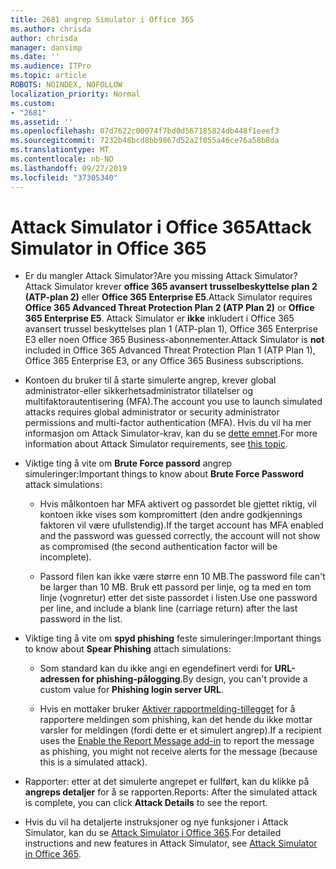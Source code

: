 ```yaml
---
title: 2681 angrep Simulator i Office 365
ms.author: chrisda
author: chrisda
manager: dansimp
ms.date: ''
ms.audience: ITPro
ms.topic: article
ROBOTS: NOINDEX, NOFOLLOW
localization_priority: Normal
ms.custom:
- "2681"
ms.assetid: ''
ms.openlocfilehash: 07d7622c00074f7bd0d567185824db448f1eeef3
ms.sourcegitcommit: 7232b48bcd8bb9867d52a2f055a46ce76a58b8da
ms.translationtype: MT
ms.contentlocale: nb-NO
ms.lasthandoff: 09/27/2019
ms.locfileid: "37305340"
---
```

# <a name="attack-simulator-in-office-365"></a><span data-ttu-id="eb083-102">Attack Simulator i Office 365</span><span class="sxs-lookup"><span data-stu-id="eb083-102">Attack Simulator in Office 365</span></span>

- <span data-ttu-id="eb083-103">Er du mangler Attack Simulator?</span><span class="sxs-lookup"><span data-stu-id="eb083-103">Are you missing Attack Simulator?</span></span> <span data-ttu-id="eb083-104">Attack Simulator krever **office 365 avansert trusselbeskyttelse plan 2 (ATP-plan 2)** eller **Office 365 Enterprise E5**.</span><span class="sxs-lookup"><span data-stu-id="eb083-104">Attack Simulator requires **Office 365 Advanced Threat Protection Plan 2 (ATP Plan 2)** or **Office 365 Enterprise E5**.</span></span> <span data-ttu-id="eb083-105">Attack Simulator er **ikke** inkludert i Office 365 avansert trussel beskyttelses plan 1 (ATP-plan 1), Office 365 Enterprise E3 eller noen Office 365 Business-abonnementer.</span><span class="sxs-lookup"><span data-stu-id="eb083-105">Attack Simulator is **not** included in Office 365 Advanced Threat Protection Plan 1 (ATP Plan 1), Office 365 Enterprise E3, or any Office 365 Business subscriptions.</span></span>

- <span data-ttu-id="eb083-106">Kontoen du bruker til å starte simulerte angrep, krever global administrator-eller sikkerhetsadministrator tillatelser og multifaktorautentisering (MFA).</span><span class="sxs-lookup"><span data-stu-id="eb083-106">The account you use to launch simulated attacks requires global administrator or security administrator permissions and multi-factor authentication (MFA).</span></span> <span data-ttu-id="eb083-107">Hvis du vil ha mer informasjon om Attack Simulator-krav, kan du se [dette emnet](https://docs.microsoft.com/office365/securitycompliance/attack-simulator#before-you-begin).</span><span class="sxs-lookup"><span data-stu-id="eb083-107">For more information about Attack Simulator requirements, see [this topic](https://docs.microsoft.com/office365/securitycompliance/attack-simulator#before-you-begin).</span></span>

- <span data-ttu-id="eb083-108">Viktige ting å vite om **Brute Force passord** angrep simuleringer:</span><span class="sxs-lookup"><span data-stu-id="eb083-108">Important things to know about **Brute Force Password** attack simulations:</span></span>

  - <span data-ttu-id="eb083-109">Hvis målkontoen har MFA aktivert og passordet ble gjettet riktig, vil kontoen ikke vises som kompromittert (den andre godkjennings faktoren vil være ufullstendig).</span><span class="sxs-lookup"><span data-stu-id="eb083-109">If the target account has MFA enabled and the password was guessed correctly, the account will not show as compromised (the second authentication factor will be incomplete).</span></span>

  - <span data-ttu-id="eb083-110">Passord filen kan ikke være større enn 10 MB.</span><span class="sxs-lookup"><span data-stu-id="eb083-110">The password file can't be larger than 10 MB.</span></span> <span data-ttu-id="eb083-111">Bruk ett passord per linje, og ta med en tom linje (vognretur) etter det siste passordet i listen.</span><span class="sxs-lookup"><span data-stu-id="eb083-111">Use one password per line, and include a blank line (carriage return) after the last password in the list.</span></span>

- <span data-ttu-id="eb083-112">Viktige ting å vite om **spyd phishing** feste simuleringer:</span><span class="sxs-lookup"><span data-stu-id="eb083-112">Important things to know about **Spear Phishing** attach simulations:</span></span>

  - <span data-ttu-id="eb083-113">Som standard kan du ikke angi en egendefinert verdi for **URL-adressen for phishing-pålogging**.</span><span class="sxs-lookup"><span data-stu-id="eb083-113">By design, you can't provide a custom value for **Phishing login server URL**.</span></span>

  - <span data-ttu-id="eb083-114">Hvis en mottaker bruker [Aktiver rapportmelding-tillegget](https://docs.microsoft.com/microsoft-365/security/office-365-security/enable-the-report-message-add-in) for å rapportere meldingen som phishing, kan det hende du ikke mottar varsler for meldingen (fordi dette er et simulert angrep).</span><span class="sxs-lookup"><span data-stu-id="eb083-114">If a recipient uses the [Enable the Report Message add-in](https://docs.microsoft.com/microsoft-365/security/office-365-security/enable-the-report-message-add-in) to report the message as phishing, you might not receive alerts for the message (because this is a simulated attack).</span></span>

- <span data-ttu-id="eb083-115">Rapporter: etter at det simulerte angrepet er fullført, kan du klikke på **angreps detaljer** for å se rapporten.</span><span class="sxs-lookup"><span data-stu-id="eb083-115">Reports: After the simulated attack is complete, you can click **Attack Details** to see the report.</span></span>

- <span data-ttu-id="eb083-116">Hvis du vil ha detaljerte instruksjoner og nye funksjoner i Attack Simulator, kan du se [Attack Simulator i Office 365](https://docs.microsoft.com/microsoft-365/security/office-365-security/attack-simulator).</span><span class="sxs-lookup"><span data-stu-id="eb083-116">For detailed instructions and new features in Attack Simulator, see [Attack Simulator in Office 365](https://docs.microsoft.com/microsoft-365/security/office-365-security/attack-simulator).</span></span>
